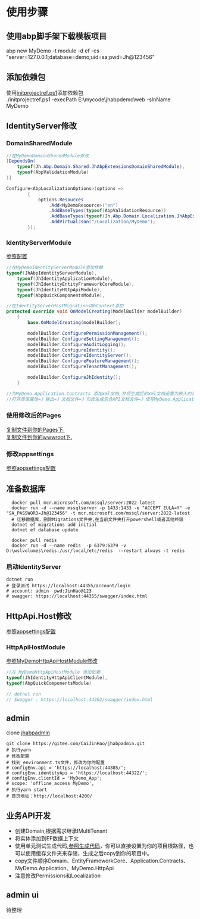 # 使用步骤

## 使用abp脚手架下载模板项目

 abp new MyDemo -t module -d ef -cs "server=127.0.0.1;database=demo;uid=sa;pwd=Jh@123456"  

## 添加依赖包

使用[initprojectref.ps1](./docs/shell/initprojectref.ps1)添加依赖包  
./initprojectref.ps1 -execPath E:\mycode\jhabpdemo\web -slnName MyDemo  

## IdentityServer修改

### DomainSharedModule

``` C#
//在MyDemoDomainSharedModule修改
[DependsOn(
    typeof(Jh.Abp.Domain.Shared.JhAbpExtensionsDomainSharedModule),
    typeof(AbpValidationModule)
)]

Configure<AbpLocalizationOptions>(options =>
        {
            options.Resources
                .Add<MyDemoResource>("en")
                .AddBaseTypes(typeof(AbpValidationResource))
                .AddBaseTypes(typeof(Jh.Abp.Domain.Localization.JhAbpExtensionsResource))
                .AddVirtualJson("/Localization/MyDemo");
        });
```

### IdentityServerModule

[参照配置](./modules/overwrite/identity/host/Jh.Abp.JhIdentity.IdentityServer/JhIdentityIdentityServerModule.cs)

``` C#
//在MyDemoIdentityServerModule添加依赖
typeof(JhAbpIdentityServerModule),
    typeof(JhIdentityApplicationModule),
    typeof(JhIdentityEntityFrameworkCoreModule),
    typeof(JhIdentityHttpApiModule),
    typeof(AbpQuickComponentsModule),

//在IdentityServerHostMigrationsDbContext添加
protected override void OnModelCreating(ModelBuilder modelBuilder)
    {
        base.OnModelCreating(modelBuilder);

        modelBuilder.ConfigurePermissionManagement();
        modelBuilder.ConfigureSettingManagement();
        modelBuilder.ConfigureAuditLogging();
        modelBuilder.ConfigureIdentity();
        modelBuilder.ConfigureIdentityServer();
        modelBuilder.ConfigureFeatureManagement();
        modelBuilder.ConfigureTenantManagement();

        modelBuilder.ConfigureJhIdentity();
    }

//为MyDemo.Application.Contracts 添加xml文档,并将生成后的xml文档设置为嵌入的资源
//打开类库属性=》输出=》文档文件=》勾选生成包含API文档文件=》填写MyDemo.Application.Contracts.xml=>生成当前类库=》右键生成的文件=》生成操作=》嵌入的资源

```

### 使用修改后的Pages

[复制文件到你的Pages下.](./modules/overwrite/identity/host/Jh.Abp.JhIdentity.IdentityServer/Pages)  
[复制文件到你的wwwroot下.](./modules/overwrite/identity/host/Jh.Abp.JhIdentity.IdentityServer/wwwroot)  

### 修改appsettings

[参照appsettings配置](./modules/overwrite/identity/host/Jh.Abp.JhIdentity.IdentityServer/appsettings.json)  

## 准备数据库

``` shell
  docker pull mcr.microsoft.com/mssql/server:2022-latest
  docker run -d --name mssqlserver -p 1433:1433 -e "ACCEPT_EULA=Y" -e "SA_PASSWORD=Jh@123456" -t mcr.microsoft.com/mssql/server:2022-latest
  # 迁移数据库，删除Migrations文件夹,在当前文件夹打开powershell或者其他终端
  dotnet ef migrations add initial
  dotnet ef database update

  docker pull redis
  docker run -d --name redis  -p 6379:6379 -v D:\wslvolumes\redis:/usr/local/etc/redis  --restart always -t redis
```

### 启动IdentityServer

``` shell
dotnet run
# 登录测试 https://localhost:44355/account/login 
# account: admin  pwd:JinHao@123
# swagger: https://localhost:44355/swagger/index.html
```

## HttpApi.Host修改

[参照appsettings配置](https://gitee.com/CaiJinHao/jhabpdemo/blob/master/web/host/MyDemo.HttpApi.Host/appsettings.json)

### HttpApiHostModule

[参照MyDemoHttpApiHostModule修改](https://gitee.com/CaiJinHao/jhabpdemo/blob/master/web/host/MyDemo.HttpApi.Host/MyDemoHttpApiHostModule.cs)

``` C#
//在 MyDemoHttpApiHostModule 添加依赖
typeof(JhIdentityHttpApiClientModule),
typeof(AbpQuickComponentsModule)

// dotnet run
// Swagger : https://localhost:44362/swagger/index.html
```

## admin

clone [jhabpadmin](https://gitee.com/CaiJinHao/jhabpadmin/tree/dev/jhabpadmin)

``` shell
git clone https://gitee.com/CaiJinHao/jhabpadmin.git
# 执行yarn 
# 修改配置
# 找到 environment.ts文件，修改为你的配置
# configEnv.api = 'https://localhost:44385/';
# configEnv.identityApi = 'https://localhost:44322/';
# configEnv.clientId = 'MyDemo_App';
# scope: 'offline_access MyDemo',
# 执行yarn start
# 首页地址：http://localhost:4200/
```

## 业务API开发

* 创建Domain,根据需求继承IMultiTenant
* 将实体添加到EF数据上下文
* 使用单元测试生成代码,[参照生成代码](./modules/overwrite/identity/test/Jh.Abp.JhIdentity.Domain.Tests/JhSourceGeneratorCommon/GeneratorServiceTest.cs)，你可以直接设置为你的项目根路径，也可以使用缓存文件夹来存储，生成之后copy到你的项目中。
* copy文件顺序Domain、EntityFrameworkCore、Application.Contracts、MyDemo.Application、MyDemo.HttpApi
* 注意修改Permissions和Localization

## admin ui

待整理  
